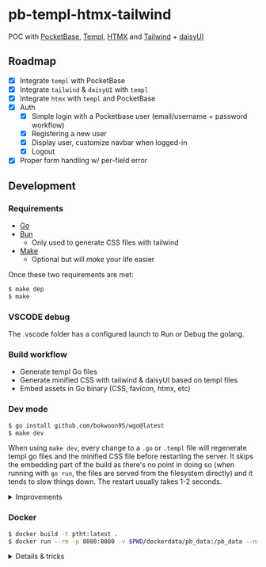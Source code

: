 # pb-templ-htmx-tailwind

POC with [PocketBase](https://pocketbase.io/), [Templ](https://templ.guide/),
[HTMX](https://htmx.org/) and [Tailwind](https://tailwindcss.com/) +
[daisyUI](https://daisyui.com/)

## Roadmap

- [x] Integrate `templ` with PocketBase
- [x] Integrate `tailwind` & `daisyUI` with `templ`
- [x] Integrate `htmx` with `templ` and PocketBase
- [x] Auth
  - [x] Simple login with a Pocketbase user (email/username + password workflow)
  - [x] Registering a new user
  - [x] Display user, customize navbar when logged-in
  - [x] Logout
- [x] Proper form handling w/ per-field error

## Development

### Requirements

- [Go](https://go.dev/)
- [Bun](https://bun.sh/)
  - Only used to generate CSS files with tailwind
- [Make](https://www.gnu.org/software/make/)
  - Optional but will *make* your life easier

Once these two requirements are met:

```sh
$ make dep
$ make
```

### VSCODE debug

The .vscode folder has a configured launch to Run or Debug the golang.

### Build workflow

- Generate templ Go files
- Generate minified CSS with tailwind & daisyUI based on templ files
- Embed assets in Go binary (CSS, favicon, htmx, etc)

### Dev mode

```sh
$ go install github.com/bokwoon95/wgo@latest
$ make dev
```

When using `make dev`, every change to a `.go` or `.templ` file will regenerate
templ go files and the minified CSS file before restarting the server. It skips
the embedding part of the build as there's no point in doing so (when running
with `go run`, the files are served from the filesystem directly) and it tends
to slow things down. The restart usually takes 1-2 seconds.

<details>
  <summary>Improvements</summary>

  #### Hot reload with templ

  templ has a built-in
  [hot reload](https://templ.guide/commands-and-tools/hot-reload/) feature that
  works perfectly and can even restart the backend but only when a templ file is
  modified. Attempts were made to combine `wgo` with the templ hot reload
  feature but that doesn't seem to work properly as it leaves some processes
  running in the background.

  An extra make target `make templdev` leverages this feature and can be used
  when mostly working on templ files.

</details>


### Docker

```sh
$ docker build -t ptht:latest .
$ docker run --rm -p 8080:8080 -v $PWD/dockerdata/pb_data:/pb_data --name ptht ptht:latest
```

<details>
  <summary>Details & tricks</summary>

  #### Bun in Go docker image

  As shown in the build workflow section, this project requires both templ, bun
  and Go to be run in a sequential order. At first a four stage Dockerfile was
  created:

  - Using first `golang:alpine` to install templ and generate templ go files
  - Then using `oven/bun:alpine` to build the CSS based on templ go files
  - Then back to using `golang:alpine` for the rest of the build
    - Installing dependencies, embedding assets and building
  - Then using `gcr.io/distroless/static` to serve

  The main issue was that the whole build directory was copied over from one
  step to another and the cache was invalidated way too often.

  The Dockerfile was switched to using `golang:debian` (because Bun can't be
  installed on alpine distros without glibc) and the bun setup script was used,
  which greatly improved caching but removed the ability to automatically bump
  bun's version using Renovate.

  In the end the chosen solution was to use the `oven/bun:debian` image as a
  first step and copy over the bun binary to the build step. This way the bun
  version is pinned and can be upgraded using renovate.

</details>
